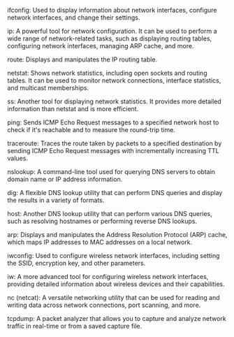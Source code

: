ifconfig: Used to display information about network interfaces, configure network interfaces, and change their settings.

ip: A powerful tool for network configuration. It can be used to perform a wide range of network-related tasks, such as displaying routing tables, configuring network interfaces, managing ARP cache, and more.

route: Displays and manipulates the IP routing table.

netstat: Shows network statistics, including open sockets and routing tables. It can be used to monitor network connections, interface statistics, and multicast memberships.

ss: Another tool for displaying network statistics. It provides more detailed information than netstat and is more efficient.

ping: Sends ICMP Echo Request messages to a specified network host to check if it's reachable and to measure the round-trip time.

traceroute: Traces the route taken by packets to a specified destination by sending ICMP Echo Request messages with incrementally increasing TTL values.

nslookup: A command-line tool used for querying DNS servers to obtain domain name or IP address information.

dig: A flexible DNS lookup utility that can perform DNS queries and display the results in a variety of formats.

host: Another DNS lookup utility that can perform various DNS queries, such as resolving hostnames or performing reverse DNS lookups.

arp: Displays and manipulates the Address Resolution Protocol (ARP) cache, which maps IP addresses to MAC addresses on a local network.

iwconfig: Used to configure wireless network interfaces, including setting the SSID, encryption key, and other parameters.

iw: A more advanced tool for configuring wireless network interfaces, providing detailed information about wireless devices and their capabilities.

nc (netcat): A versatile networking utility that can be used for reading and writing data across network connections, port scanning, and more.

tcpdump: A packet analyzer that allows you to capture and analyze network traffic in real-time or from a saved capture file.